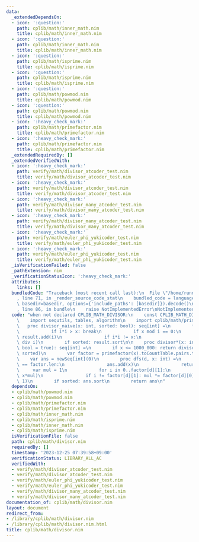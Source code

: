 ```yaml
---
data:
  _extendedDependsOn:
  - icon: ':question:'
    path: cplib/math/inner_math.nim
    title: cplib/math/inner_math.nim
  - icon: ':question:'
    path: cplib/math/inner_math.nim
    title: cplib/math/inner_math.nim
  - icon: ':question:'
    path: cplib/math/isprime.nim
    title: cplib/math/isprime.nim
  - icon: ':question:'
    path: cplib/math/isprime.nim
    title: cplib/math/isprime.nim
  - icon: ':question:'
    path: cplib/math/powmod.nim
    title: cplib/math/powmod.nim
  - icon: ':question:'
    path: cplib/math/powmod.nim
    title: cplib/math/powmod.nim
  - icon: ':heavy_check_mark:'
    path: cplib/math/primefactor.nim
    title: cplib/math/primefactor.nim
  - icon: ':heavy_check_mark:'
    path: cplib/math/primefactor.nim
    title: cplib/math/primefactor.nim
  _extendedRequiredBy: []
  _extendedVerifiedWith:
  - icon: ':heavy_check_mark:'
    path: verify/math/divisor_atcoder_test.nim
    title: verify/math/divisor_atcoder_test.nim
  - icon: ':heavy_check_mark:'
    path: verify/math/divisor_atcoder_test.nim
    title: verify/math/divisor_atcoder_test.nim
  - icon: ':heavy_check_mark:'
    path: verify/math/divisor_many_atcoder_test.nim
    title: verify/math/divisor_many_atcoder_test.nim
  - icon: ':heavy_check_mark:'
    path: verify/math/divisor_many_atcoder_test.nim
    title: verify/math/divisor_many_atcoder_test.nim
  - icon: ':heavy_check_mark:'
    path: verify/math/euler_phi_yukicoder_test.nim
    title: verify/math/euler_phi_yukicoder_test.nim
  - icon: ':heavy_check_mark:'
    path: verify/math/euler_phi_yukicoder_test.nim
    title: verify/math/euler_phi_yukicoder_test.nim
  _isVerificationFailed: false
  _pathExtension: nim
  _verificationStatusIcon: ':heavy_check_mark:'
  attributes:
    links: []
  bundledCode: "Traceback (most recent call last):\n  File \"/home/runner/.local/lib/python3.10/site-packages/onlinejudge_verify/documentation/build.py\"\
    , line 71, in _render_source_code_stat\n    bundled_code = language.bundle(stat.path,\
    \ basedir=basedir, options={'include_paths': [basedir]}).decode()\n  File \"/home/runner/.local/lib/python3.10/site-packages/onlinejudge_verify/languages/nim.py\"\
    , line 86, in bundle\n    raise NotImplementedError\nNotImplementedError\n"
  code: "when not declared CPLIB_MATH_DIVISOR:\n    const CPLIB_MATH_DIVISOR* = 1\n\
    \    import sequtils, tables, algorithm\n    import cplib/math/primefactor\n \
    \   proc divisor_naive(x: int, sorted: bool): seq[int] =\n        for i in 1..x:\n\
    \            if i*i > x: break\n            if x mod i == 0:\n               \
    \ result.add(i)\n                if i*i != x:\n                    result.add(x\
    \ div i)\n        if sorted: result.sort\n\n    proc divisor*(x: int, sorted:\
    \ bool = true): seq[int] =\n        if x <= 1000_000: return divisor_naive(x,\
    \ sorted)\n        var factor = primefactor(x).toCountTable.pairs.toSeq\n    \
    \    var ans = newSeq[int](0)\n        proc dfs(d, x: int) =\n            if d\
    \ == factor.len:\n                ans.add(x)\n                return\n       \
    \     var mul = 1\n            for i in 0..factor[d][1]:\n                dfs(d+1,\
    \ x*mul)\n                if i != factor[d][1]: mul *= factor[d][0]\n        dfs(0,\
    \ 1)\n        if sorted: ans.sort\n        return ans\n"
  dependsOn:
  - cplib/math/powmod.nim
  - cplib/math/powmod.nim
  - cplib/math/primefactor.nim
  - cplib/math/primefactor.nim
  - cplib/math/inner_math.nim
  - cplib/math/isprime.nim
  - cplib/math/inner_math.nim
  - cplib/math/isprime.nim
  isVerificationFile: false
  path: cplib/math/divisor.nim
  requiredBy: []
  timestamp: '2023-12-25 07:39:58+09:00'
  verificationStatus: LIBRARY_ALL_AC
  verifiedWith:
  - verify/math/divisor_atcoder_test.nim
  - verify/math/divisor_atcoder_test.nim
  - verify/math/euler_phi_yukicoder_test.nim
  - verify/math/euler_phi_yukicoder_test.nim
  - verify/math/divisor_many_atcoder_test.nim
  - verify/math/divisor_many_atcoder_test.nim
documentation_of: cplib/math/divisor.nim
layout: document
redirect_from:
- /library/cplib/math/divisor.nim
- /library/cplib/math/divisor.nim.html
title: cplib/math/divisor.nim
---
```

